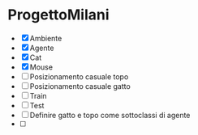 # ProgettoMilani

- [x] Ambiente
- [x] Agente
- [x] Cat 
- [x] Mouse
- [ ] Posizionamento casuale topo
- [ ] Posizionamento casuale gatto
- [ ] Train
- [ ] Test
- [ ] Definire gatto e topo come sottoclassi di agente
- [ ]
